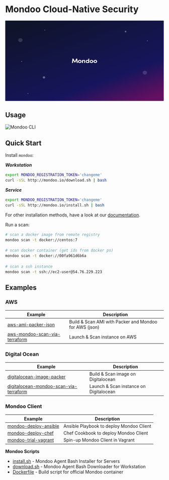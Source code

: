 # Mondoo Cloud-Native Security

![Mondoo Cloud-Native Security](assets/github.splash.png)

## Usage

![Mondoo CLI](assets/mondoo-cli.png)

## Quick Start

Install `mondoo`:

***Workstation***

```bash
export MONDOO_REGISTRATION_TOKEN='changeme'
curl -sSL http://mondoo.io/download.sh | bash
```

***Service***

```bash
export MONDOO_REGISTRATION_TOKEN='changeme'
curl -sSL http://mondoo.io/install.sh | bash
```

For other installation methods, have a look at our [documentation](https://docs.mondoo.io/server/overview).

Run a scan:

```bash
# scan a docker image from remote registry
mondoo scan -t docker://centos:7

# scan docker container (get ids from docker ps)
mondoo scan -t docker://00fa961d6b6a

# scan a ssh instance
mondoo scan -t ssh://ec2-user@54.76.229.223
```

## Examples

### AWS

Example   | Description |
--------- | --------- |
[aws-ami-packer-json](./examples/aws-ami-packer-json) | Build & Scan AMI with Packer and Mondoo for AWS (json) |
[aws-mondoo-scan-via-terraform](./examples/aws-mondoo-scan-via-terraform) | Launch & Scan instance on AWS |

### Digital Ocean

Example   | Description |
--------- | --------- |
[digitalocean-image-packer](./examples/digitalocean-image-packer) | Build & Scan image on Digitalocean |
[digitalocean-mondoo-scan-via-terraform](./examples/digitalocean-mondoo-scan-via-terraform) | Launch & Scan instance on Digitalocean |

### Mondoo Client

Example   | Description |
--------- | --------- |
[mondoo-deploy-ansible](./examples/mondoo-deploy-ansible) | Ansible Playbook to deploy Mondoo Client |
[mondoo-deploy-chef](./examples/mondoo-deploy-chef) | Chef Cookbook to deploy Mondoo Client |
[mondoo-trial-vagrant](./examples/mondoo-trial-vagrant) | Spin-up Mondoo Client in Vagrant |


**Mondoo Scripts**

- [install.sh](./install.sh) - Mondoo Agent Bash Installer for Servers
- [download.sh](./download.sh) - Mondoo Agent Bash Downloader for Workstation
- [Dockerfile](./Dockerfile) - Build script for official Mondoo container

